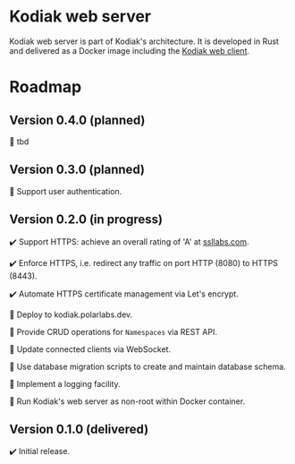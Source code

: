 # Kodiak web server

Kodiak web server is part of Kodiak's architecture. It is developed in Rust and delivered 
as a Docker image including the [Kodiak web client](https://github.com/polarlabs/kodiak-web-client).

# Roadmap

## Version 0.4.0 (planned)

:pencil: tbd

## Version 0.3.0 (planned)

:pencil: Support user authentication.

## Version 0.2.0 (in progress)

:heavy_check_mark: Support HTTPS: achieve an overall rating of 'A' at [ssllabs.com](https://www.ssllabs.com/ssltest/index.html).

:heavy_check_mark: Enforce HTTPS, i.e. redirect any traffic on port HTTP (8080) to HTTPS (8443).

:heavy_check_mark: Automate HTTPS certificate management via Let's encrypt.

:pencil: Deploy to kodiak.polarlabs.dev.

:pencil: Provide CRUD operations for `Namespaces` via REST API.

:pencil: Update connected clients via WebSocket.
 
:pencil: Use database migration scripts to create and maintain database schema.

:pencil: Implement a logging facility.

:pencil: Run Kodiak's web server as non-root within Docker container.

## Version 0.1.0 (delivered)

:heavy_check_mark: Initial release.

